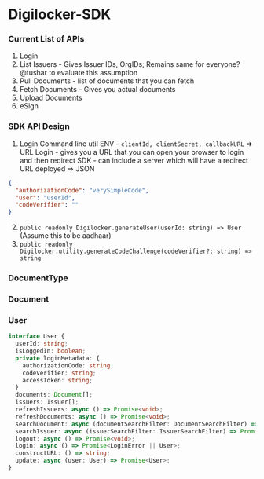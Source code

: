 # Digilocker-SDK

### Current List of APIs

1. Login
2. List Issuers - Gives Issuer IDs, OrgIDs; Remains same for everyone? @tushar to evaluate this assumption
3. Pull Documents - list of documents that you can fetch
4. Fetch Documents - Gives you actual documents
5. Upload Documents
6. eSign

### SDK API Design

1. Login
  Command line util
  ENV - `clientId, clientSecret, callbackURL` => URL
  Login - gives you a URL that you can open your browser to login and then redirect
  SDK - can include a server which will have a redirect URL deployed => JSON
  ```json
  {
    "authorizationCode": "verySimpleCode",
    "user": "userId",
    "codeVerifier": ""
  }
  ```
  2. `public readonly Digilocker.generateUser(userId: string) => User` (Assume this to be aadhaar)
  4. `public readonly Digilocker.utility.generateCodeChallenge(codeVerifier?: string) => string`

### DocumentType

### Document

### User
```ts
interface User {
  userId: string;
  isLoggedIn: boolean;
  private loginMetadata: {
    authorizationCode: string;
    codeVerifier: string;
    accessToken: string;
  }
  documents: Document[];
  issuers: Issuer[];
  refreshIssuers: async () => Promise<void>;
  refreshDocuments: async () => Promise<void>;
  searchDocument: async (documentSearchFilter: DocumentSearchFilter) => Promise<Document[] || DocumentType>;
  searchIssuer: async (issuerSearchFilter: IssuerSearchFilter) => Promise<Issuer[]);
  logout: async () => Promise<void>;
  login: async () => Promise<LoginError || User>;
  constructURL: () => string;
  update: async (user: User) => Promise<User>;
}
```
